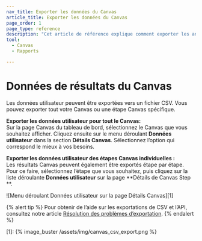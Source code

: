 ```yaml
---
nav_title: Exporter les données du Canvas
article_title: Exporter les données du Canvas
page_order: 1
page_type: reference
description: "Cet article de référence explique comment exporter les analyses de Canvas."
tool: 
  - Canvas
  - Rapports

---
```


# Données de résultats du Canvas

Les données utilisateur peuvent être exportées vers un fichier CSV. Vous pouvez exporter tout votre Canvas ou une étape Canvas spécifique.

**Exporter les données utilisateur pour tout le Canvas:**<br> Sur la page Canvas du tableau de bord, sélectionnez le Canvas que vous souhaitez afficher. Cliquez ensuite sur le menu déroulant **Données utilisateur** dans la section **Détails Canvas**. Sélectionnez l’option qui correspond le mieux à vos besoins.

**Exporter les données utilisateur des étapes Canvas individuelles :**<br> Les résultats Canvas peuvent également être exportés étape par étape. Pour ce faire, sélectionnez l’étape que vous souhaitez, puis cliquez sur la liste déroulante **Données utilisateur** sur la page **Détails de Canvas Step **. 

![Menu déroulant Données utilisateur sur la page Détails Canvas][1]

{% alert tip %}
Pour obtenir de l’aide sur les exportations de CSV et l’API, consultez notre article [Résolution des problèmes d’exportation]({{site.baseurl}}/user_guide/data_and_analytics/export_braze_data/export_troubleshooting/).
{% endalert %}

[1]: {% image_buster /assets/img/canvas_csv_export.png %}
